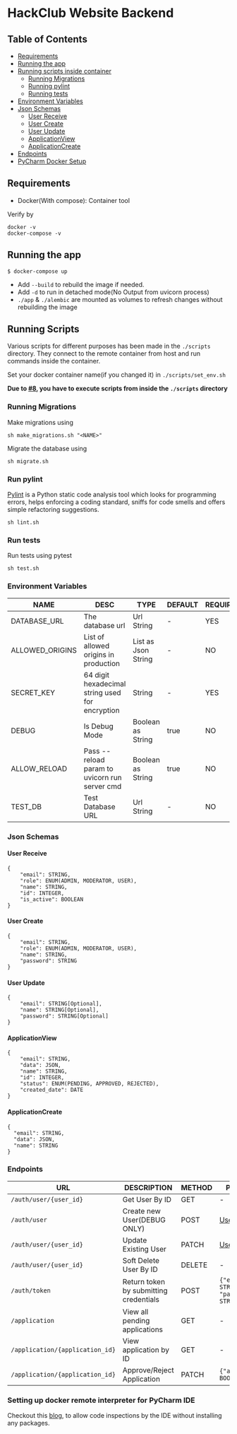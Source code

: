 # HackClub Website Backend

## Table of Contents
- [Requirements](#requirements)
- [Running the app](#running-the-app)
- [Running scripts inside container](#running-scripts)
    - [Running Migrations](#running-migrations)
    - [Running pylint](#run-pylint)
    - [Running tests](#run-tests)
- [Environment Variables](#environment-variables)  
- [Json Schemas](#json-schemas)
    - [User Receive](#user-receive)
    - [User Create](#user-create)
    - [User Update](#user-update)
    - [ApplicationView](#applicationview)
    - [ApplicationCreate](#applicationcreate)
- [Endpoints](#endpoints)
- [PyCharm Docker Setup](#setting-up-docker-remote-interpreter-for-PyCharm-IDE)

## Requirements
- Docker(With compose): Container tool

Verify by
```
docker -v
docker-compose -v
```  

## Running the app
`$ docker-compose up`
- Add `--build` to rebuild the image if needed.
- Add `-d` to run in detached mode(No Output from uvicorn process)
- `./app` & `./alembic` are mounted as volumes to refresh changes without rebuilding the image


## Running Scripts

Various scripts for different purposes has been made in the `./scripts` directory. 
They connect to the remote container from host and run commands inside the container.

Set your docker container name(if you changed it) in `./scripts/set_env.sh`

**Due to [#8](https://github.com/HackClubRIT/website-backend/issues/8), you have to execute scripts from inside the `./scripts` directory**

### Running Migrations

Make migrations using

```
sh make_migrations.sh "<NAME>"
```

Migrate the database using

```
sh migrate.sh
```

### Run pylint

[Pylint](https://pypi.org/project/pylint/) is a Python static code analysis tool which looks for programming errors, helps enforcing a coding standard, sniffs for code smells and offers simple refactoring suggestions.

```
sh lint.sh
```

### Run tests

Run tests using pytest

```
sh test.sh
```

### Environment Variables

| NAME | DESC | TYPE | DEFAULT | REQUIRED |
| --- | --- | --- | --- | --- |
| DATABASE_URL | The database url | Url String | - | YES |
| ALLOWED_ORIGINS | List of allowed origins in production | List as Json String | - | NO |
| SECRET_KEY | 64 digit hexadecimal string used for encryption | String | - | YES |
| DEBUG | Is Debug Mode | Boolean as String | true | NO |
| ALLOW_RELOAD | Pass --reload param to uvicorn run server cmd | Boolean as String | true | NO |
| TEST_DB | Test Database URL | Url String | - | NO |

### Json Schemas 

#### User Receive
```
{
    "email": STRING, 
    "role": ENUM(ADMIN, MODERATOR, USER), 
    "name": STRING, 
    "id": INTEGER, 
    "is_active": BOOLEAN
}
```

#### User Create
```
{
    "email": STRING, 
    "role": ENUM(ADMIN, MODERATOR, USER), 
    "name": STRING,
    "password": STRING
}
```

#### User Update
```
{
    "email": STRING[Optional],
    "name": STRING[Optional],
    "password": STRING[Optional]
}
```
#### ApplicationView
```
{
    "email": STRING,
    "data": JSON,
    "name": STRING,
    "id": INTEGER,
    "status": ENUM(PENDING, APPROVED, REJECTED),
    "created_date": DATE 
}
```
#### ApplicationCreate
```
{
  "email": STRING,
  "data": JSON,
  "name": STRING
}
```


### Endpoints
| URL | DESCRIPTION |METHOD | PARAMS | AUTHENTICATED | RESPONSE |
| --- | --- | --- | --- | --- | --- |
| `/auth/user/{user_id}` | Get User By ID | GET | - | No | [User](#user-receive) |
| `/auth/user` | Create new User(DEBUG ONLY) | POST | [UserCreate](#user-create) | No | [User](#user-receive) |
| `/auth/user/{user_id}` | Update Existing User | PATCH | [UserUpdate](#user-update) | Yes |  [User](#user-receive) |
| `/auth/user/{user_id}` | Soft Delete User By ID | DELETE | - | Yes |  - |
| `/auth/token` | Return token by submitting credentials | POST | `{"email": STRING, "password": STRING}` | No | `{"access_token": "string", "token_type": "string"}` |
| `/application` | View all pending applications | GET | - | Yes | [List(ApplicationView)](#applicationview) |
| `/application/{application_id}` | View application by ID | GET | - | No | [ApplicationView](#applicationview) |
| `/application/{application_id}` | Approve/Reject Application | PATCH | `{"approved": BOOLEAN}` | Yes | - |  


### Setting up docker remote interpreter for PyCharm IDE
Checkout this [blog](https://blog.jetbrains.com/pycharm/2015/12/using-docker-in-pycharm/), to allow code inspections by the IDE without installing any packages.
